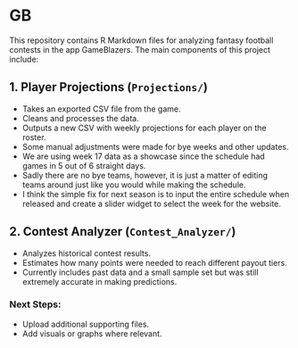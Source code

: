 # GB

This repository contains R Markdown files for analyzing fantasy football contests in the app GameBlazers. The main components of this project include:

## 1. Player Projections (`Projections/`)
- Takes an exported CSV file from the game.
- Cleans and processes the data.
- Outputs a new CSV with weekly projections for each player on the roster.
- Some manual adjustments were made for bye weeks and other updates.
- We are using week 17 data as a showcase since the schedule had games in 5 out of 6 straight days.
- Sadly there are no bye teams, however, it is just a matter of editing teams around just like you would while making the schedule.
- I think the simple fix for next season is to input the entire schedule when released and create a slider widget to select the week for the website. 


## 2. Contest Analyzer (`Contest_Analyzer/`)
- Analyzes historical contest results.
- Estimates how many points were needed to reach different payout tiers.
- Currently includes past data and a small sample set but was still extremely accurate in making predictions.

### Next Steps:
- Upload additional supporting files.
- Add visuals or graphs where relevant.
